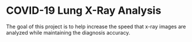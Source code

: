 # COVID-19 Lung X-Ray Analysis
The goal of this project is to help increase the speed that x-ray images are analyzed while maintaining the diagnosis accuracy.
